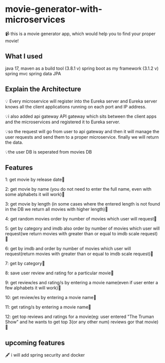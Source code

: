 # movie-generator-with-microservices

📹 this is a movie generator app, which would help you to find your proper movie!

## What I used  

 java 17,
 maven as a build tool (3.8.1 v)
 spring boot as my framework (3.1.2 v)
 spring mvc
 spring data JPA

 ## Explain the  Architecture
💡 Every microservice will register into the Eureka server and Eureka server
 knows all the client applications running on each port and IP address.

💡i also added api gateway API gateway which sits between the client apps and the microservices
and registered it to Eureka server.

💡so the request will go from user to api gateway and then it will manage the user requests
and send them to a proper microservice.
finally we will return the data.

💡the user DB is seperated from movies DB

## Features   
1: get movie by release date🌟

2: get movie by name (you do not need to enter the full name, even with some alphabets it will work)🌟

3: get movie by length (in some cases where the entered length is not found in the DB we return all movies with higher length)🌟

4: get random movies order by number of movies which user will request🌟

5: get by category and imdb also order by number of movies which user will request(we return movies with greater than or equal to imdb scale request)🌟

6: get by imdb and order by number of movies which user will request(return movies with greater than or equal to imdb scale request)🌟

7: get by category🌟

8: save user review and rating for a particular movie🌟

9: get review/es and rating/s by entering a movie name(even if user enter a few alphabets it will work)🌟

10: get review/es  by entering a movie name🌟

11: get rating/s by entering a movie name🌟

12: get top reviews and ratings for a movie(eg: user entered "The Truman Show" and he wants to get top 3(or any other num) reviews gor that movie)🌟 

## upcoming features

🖋 i will add spring security and docker


